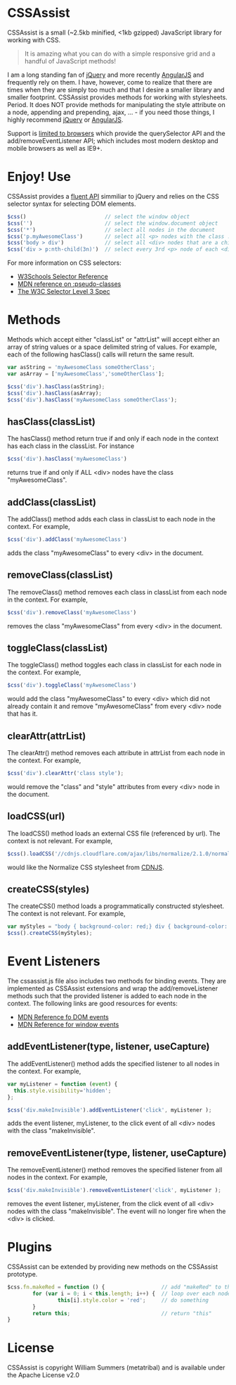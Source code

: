 CSSAssist
=========

CSSAssist is a small (~2.5kb minified, <1kb gzipped) JavaScript library for working with CSS.

> It is amazing what you can do with a simple responsive grid and a handful of JavaScript methods!

I am a long standing fan of [jQuery](http://jquery.com/) and more recently [AngularJS](http://angularjs.org/) and frequently rely on them.  I have, however, come to realize that there are times when they are simply too much and that I desire a smaller library and smaller footprint.  CSSAssist provides methods for working with stylesheets. Period.  It does NOT provide methods for manipulating the style attribute on a node, appending and prepending, ajax, ... - if you need those things, I highly recommend [jQuery](http://jquery.com/) or [AngularJS](http://angularjs.org/).

Support is [limited to browsers](http://caniuse.com/queryselector) which provide the querySelector API and the add/removeEventListener API; which includes most modern desktop and mobile browsers as well as IE9+.

Enjoy!
Use
===
CSSAssist provides a [fluent API](http://en.wikipedia.org/wiki/Fluent_interface) simmiliar to jQuery and relies on the CSS selector syntax for selecting DOM elements.

```javascript
$css()                         // select the window object
$css('')                       // select the window.document object
$css('*')                      // select all nodes in the document
$css('p.myAwesomeClass')       // select all <p> nodes with the class .myAwesomeClass
$css('body > div')             // select all <div> nodes that are a child of <body>
$css('div > p:nth-child(3n)')  // select every 3rd <p> node of each <div> node
```

For more information on CSS selectors:
* [W3Schools Selector Reference](http://www.w3schools.com/cssref/css_selectors.asp)
* [MDN reference on :pseudo-classes](https://developer.mozilla.org/en-US/docs/Web/CSS/Pseudo-classes)
* [The W3C Selector Level 3 Spec](http://www.w3.org/TR/css3-selectors/)

Methods
=========
Methods which accept either "classList" or "attrList" will accept either an array of string values or a space delimited string of values. For example, each of the following hasClass() calls will return the same result.

```javascript
var asString = 'myAwesomeClass someOtherClass';
var asArray = ['myAwesomeClass','someOtherClass'];

$css('div').hasClass(asString);
$css('div').hasClass(asArray);
$css('div').hasClass('myAwesomeClass someOtherClass');
```

hasClass(classList)
-------------------
The hasClass() method return true if and only if each node in the context has each class in the classList.  For instance

```javascript
$css('div').hasClass('myAwesomeClass')
```

returns true if and only if ALL &lt;div&gt; nodes have the class "myAwesomeClass".

addClass(classList)
--------------------
The addClass() method adds each class in classList to each node in the context. For example,

```javascript
$css('div').addClass('myAwesomeClass')
```

adds the class "myAwesomeClass" to every &lt;div&gt; in the document.

removeClass(classList)
-----------------------
The removeClass() method removes each class in classList from each node in the context. For example,

```javascript
$css('div').removeClass('myAwesomeClass')
```

removes the class "myAwesomeClass" from every &lt;div&gt; in the document.

toggleClass(classList)
----------------------
The toggleClass() method toggles each class in classList for each node in the context. For example,

```javascript
$css('div').toggleClass('myAwesomeClass')
```

would add the class "myAwesomeClass" to every &lt;div&gt; which did not already contain it and remove "myAwesomeClass" from every &lt;div&gt; node that has it.

clearAttr(attrList)
---------------------
The clearAttr() method removes each attribute in attrList from each node in the context.  For example,

```javascript
$css('div').clearAttr('class style');
```

would remove the "class" and "style" attributes from every &lt;div&gt; node in the document.

loadCSS(url)
-----------------
The loadCSS() method loads an external CSS file (referenced by url).  The context is not relevant.  For example,

```javascript
$css().loadCSS('//cdnjs.cloudflare.com/ajax/libs/normalize/2.1.0/normalize.css');
```

would like the Normalize CSS stylesheet from [CDNJS](http://cdnjs.com/).

createCSS(styles)
----------------
The createCSS() method loads a programmatically constructed stylesheet. The context is not relevant. For example,

```javascript
var myStyles = "body { background-color: red;} div { background-color: yellow;}";
$css().createCSS(myStyles);
```
Event Listeners
===============
The cssassist.js file also includes two methods for binding events.  They are implemented as CSSAssist extensions and wrap the add/removeListener methods such that the provided listener is added to each node in the context.
The following links are good resources for events:
* [MDN Reference fo DOM events](https://developer.mozilla.org/en-US/docs/Web/Reference/Events)
* [MDN Reference for window events](https://developer.mozilla.org/en-US/docs/Web/API/Window#Event_handlers)

addEventListener(type, listener, useCapture)
--------------------------------------------
The addEventListener() method adds the specified listener to all nodes in the context.  For example,

```javascript
var myListener = function (event) {
  this.style.visibility='hidden';
};

$css('div.makeInvisible').addEventListener('click', myListener );
```
adds the event listener, myListener, to the click event of all &lt;div&gt; nodes with the class "makeInvisible".

removeEventListener(type, listener, useCapture)
------------------------------------------------
The removeEventListener() method removes the specified listener from all nodes in the context.  For example,

```javascript
$css('div.makeInvisible').removeEventListener('click', myListener );
```
removes the event listener, myListener, from the click event of all &lt;div&gt; nodes with the class "makeInvisible".  The event will no longer fire when the &lt;div&gt; is clicked.

Plugins
=======
CSSAssist can be extended by providing new methods on the CSSAssist prototype.

```javascript
$css.fn.makeRed = function () {                  // add "makeRed" to the CSSAssist prototype
        for (var i = 0; i < this.length; i++) {  // loop over each node in the context
                this[i].style.color = 'red';     // do something
        }
        return this;                             // return "this"
}
```

License
=======
CSSAssist is copyright William Summers (metatribal) and is available under the Apache License v2.0
